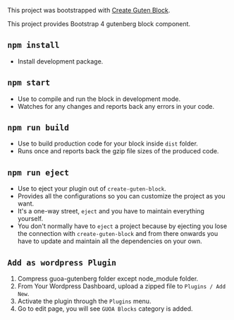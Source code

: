 This project was bootstrapped with [Create Guten Block](https://github.com/ahmadawais/create-guten-block).

This project provides Bootstrap 4 gutenberg block component.

## `npm install`
- Install development package.

## `npm start`
- Use to compile and run the block in development mode.
- Watches for any changes and reports back any errors in your code.

## `npm run build`
- Use to build production code for your block inside `dist` folder.
- Runs once and reports back the gzip file sizes of the produced code.

## `npm run eject`
- Use to eject your plugin out of `create-guten-block`.
- Provides all the configurations so you can customize the project as you want.
- It's a one-way street, `eject` and you have to maintain everything yourself.
- You don't normally have to `eject` a project because by ejecting you lose the connection with `create-guten-block` and from there onwards you have to update and maintain all the dependencies on your own.

## `Add as wordpress Plugin`
1. Compress guoa-gutenberg folder except node_module folder.
2. From Your Wordpress Dashboard, upload a zipped file to `Plugins / Add New`.
3. Activate the plugin through the `Plugins` menu.
4. Go to edit page, you will see `GUOA Blocks` category is added.


